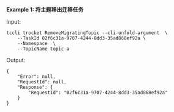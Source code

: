 **Example 1: 将主题移出迁移任务**



Input: 

```
tccli trocket RemoveMigratingTopic --cli-unfold-argument  \
    --TaskId 02f6c31a-9707-4244-8dd3-35ad868ef92a \
    --Namespace  \
    --TopicName topic-a
```

Output: 
```
{
    "Error": null,
    "RequestId": null,
    "Response": {
        "RequestId": "02f6c31a-9707-4244-8dd3-35ad868ef92a"
    }
}
```

